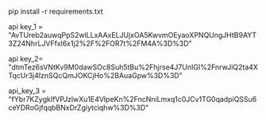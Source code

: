 pip install -r requirements.txt

api key_1 = 
"AvTUreb2auwqPpS2wlLLxAAxELJUjxOA5KwvmOEyaoXPNQUngJHtB9AYT3Z24NhrLJVFfxl6x1j2%2F%2FOR7t%2FM4A%3D%3D"

api key_2=
"dtmTez6sVNtKv9M0dawSOc8Suh5tBu%2Fhjrse4J7UnIGI%2FnrwJiQ2ta4XTqcUr3j4IznSQcQmJOKCjHo%2BAuaGpw%3D%3D"

api_key_3 = 
"fYbr7KZygkIfVPJzlwXu1E4VIpeKn%2FncNniLmxq1c0JCv1TG0qadpiQSSu6ceYDRoGjfqqbBNxDrZgiytciqhw%3D%3D"
